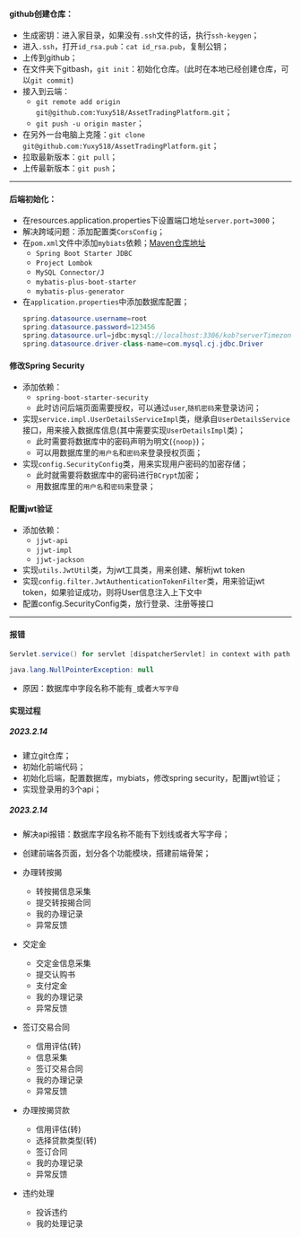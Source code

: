 #### github创建仓库：
- 生成密钥：进入家目录，如果没有`.ssh`文件的话，执行`ssh-keygen`；
- 进入`.ssh`，打开`id_rsa.pub`：`cat id_rsa.pub`，复制公钥；
- 上传到github；
- 在文件夹下gitbash，`git init`：初始化仓库。(此时在本地已经创建仓库，可以`git commit`)
- 接入到云端：
  - `git remote add origin git@github.com:Yuxy518/AssetTradingPlatform.git`；
  - `git push -u origin master`；
- 在另外一台电脑上克隆：`git clone git@github.com:Yuxy518/AssetTradingPlatform.git`；
- 拉取最新版本：`git pull`；
- 上传最新版本：`git push`；

---
#### 后端初始化：
- 在resources.application.properties下设置端口地址`server.port=3000`；
- 解决跨域问题：添加配置类`CorsConfig`；
- 在`pom.xml`文件中添加`mybiats`依赖；[Maven仓库地址](https://mvnrepository.com/)
  - `Spring Boot Starter JDBC`
  - `Project Lombok`
  - `MySQL Connector/J`
  - `mybatis-plus-boot-starter`
  - `mybatis-plus-generator`
- 在`application.properties`中添加数据库配置；
    ```java
    spring.datasource.username=root
    spring.datasource.password=123456
    spring.datasource.url=jdbc:mysql://localhost:3306/kob?serverTimezone=Asia/Shanghai&useUnicode=true&characterEncoding=utf-8
    spring.datasource.driver-class-name=com.mysql.cj.jdbc.Driver
    ```

#### 修改Spring Security
- 添加依赖：
  - `spring-boot-starter-security`
  - 此时访问后端页面需要授权，可以通过`user`,`随机密码`来登录访问；
- 实现`service.impl.UserDetailsServiceImpl`类，继承自`UserDetailsService`接口，用来接入数据库信息(其中需要实现`UserDetailsImpl`类)；
  - 此时需要将数据库中的密码声明为明文(`{noop}`)；
  - 可以用数据库里的`用户名`和`密码`来登录授权页面；
- 实现`config.SecurityConfig`类，用来实现用户密码的加密存储；
  - 此时就需要将数据库中的密码进行`BCrypt`加密；
  - 用数据库里的`用户名`和`密码`来登录；

#### 配置jwt验证
- 添加依赖：
  - `jjwt-api`
  - `jjwt-impl`
  - `jjwt-jackson`
- 实现`utils.JwtUtil`类，为jwt工具类，用来创建、解析jwt token
- 实现`config.filter.JwtAuthenticationTokenFilter`类，用来验证jwt token，如果验证成功，则将User信息注入上下文中
- 配置config.SecurityConfig类，放行登录、注册等接口
---

#### 报错
```java
Servlet.service() for servlet [dispatcherServlet] in context with path [] threw exception [Request processing failed; nested exception is java.lang.NullPointerException] with root cause

java.lang.NullPointerException: null
```
- 原因：数据库中字段名称不能有`_`或者`大写字母`

#### 实现过程
##### 2023.2.14
- 建立git仓库；
- 初始化前端代码；
- 初始化后端，配置数据库，mybiats，修改spring security，配置jwt验证；
- 实现登录用的3个api；

##### 2023.2.14
- 解决api报错：数据库字段名称不能有下划线或者大写字母；
- 创建前端各页面，划分各个功能模块，搭建前端骨架；

- 办理转按揭
  - 转按揭信息采集
  - 提交转按揭合同
  - 我的办理记录
  - 异常反馈
- 交定金
  - 交定金信息采集
  - 提交认购书
  - 支付定金
  - 我的办理记录
  - 异常反馈
- 签订交易合同
  - 信用评估(转)
  - 信息采集
  - 签订交易合同
  - 我的办理记录
  - 异常反馈
- 办理按揭贷款
  - 信用评估(转)
  - 选择贷款类型(转)
  - 签订合同
  - 我的办理记录
  - 异常反馈
- 违约处理
  - 投诉违约
  - 我的处理记录




